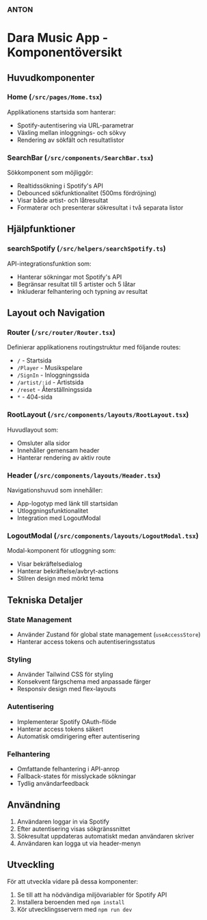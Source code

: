 ### ANTON

# Dara Music App - Komponentöversikt

## Huvudkomponenter

### Home (`/src/pages/Home.tsx`)
Applikationens startsida som hanterar:
- Spotify-autentisering via URL-parametrar
- Växling mellan inloggnings- och sökvy
- Rendering av sökfält och resultatlistor

### SearchBar (`/src/components/SearchBar.tsx`)
Sökkomponent som möjliggör:
- Realtidssökning i Spotify's API
- Debounced sökfunktionalitet (500ms fördröjning)
- Visar både artist- och låtresultat
- Formaterar och presenterar sökresultat i två separata listor

## Hjälpfunktioner

### searchSpotify (`/src/helpers/searchSpotify.ts`)
API-integrationsfunktion som:
- Hanterar sökningar mot Spotify's API
- Begränsar resultat till 5 artister och 5 låtar
- Inkluderar felhantering och typning av resultat

## Layout och Navigation

### Router (`/src/router/Router.tsx`)
Definierar applikationens routingstruktur med följande routes:
- `/` - Startsida
- `/Player` - Musikspelare
- `/SignIn` - Inloggningssida
- `/artist/:id` - Artistsida
- `/reset` - Återställningssida
- `*` - 404-sida

### RootLayout (`/src/components/layouts/RootLayout.tsx`)
Huvudlayout som:
- Omsluter alla sidor
- Innehåller gemensam header
- Hanterar rendering av aktiv route

### Header (`/src/components/layouts/Header.tsx`)
Navigationshuvud som innehåller:
- App-logotyp med länk till startsidan
- Utloggningsfunktionalitet
- Integration med LogoutModal

### LogoutModal (`/src/components/layouts/LogoutModal.tsx`)
Modal-komponent för utloggning som:
- Visar bekräftelsedialog
- Hanterar bekräftelse/avbryt-actions
- Stilren design med mörkt tema

## Tekniska Detaljer

### State Management
- Använder Zustand för global state management (`useAccessStore`)
- Hanterar access tokens och autentiseringsstatus

### Styling
- Använder Tailwind CSS för styling
- Konsekvent färgschema med anpassade färger
- Responsiv design med flex-layouts

### Autentisering
- Implementerar Spotify OAuth-flöde
- Hanterar access tokens säkert
- Automatisk omdirigering efter autentisering

### Felhantering
- Omfattande felhantering i API-anrop
- Fallback-states för misslyckade sökningar
- Tydlig användarfeedback

## Användning
1. Användaren loggar in via Spotify
2. Efter autentisering visas sökgränssnittet
3. Sökresultat uppdateras automatiskt medan användaren skriver
4. Användaren kan logga ut via header-menyn

## Utveckling
För att utveckla vidare på dessa komponenter:
1. Se till att ha nödvändiga miljövariabler för Spotify API
2. Installera beroenden med `npm install`
3. Kör utvecklingsservern med `npm run dev`
